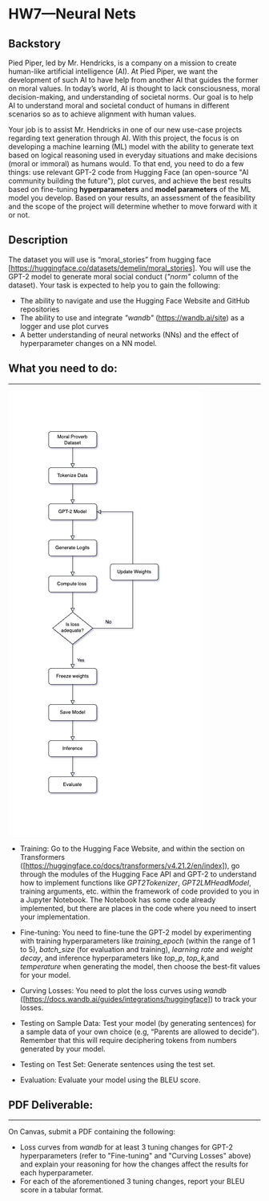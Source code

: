 # HW7—Neural Nets

## Backstory

Pied Piper, led by Mr. Hendricks, is a company on a mission to create human-like artificial intelligence (AI). At Pied Piper, we want the development of such AI to have help from another AI that guides the former on moral values. In today’s world, AI is thought to lack consciousness, moral decision-making, and understanding of societal norms. Our goal is to help AI to understand moral and societal conduct of humans in different scenarios so as to achieve alignment with human values.

Your job is to assist Mr. Hendricks in one of our new use-case projects regarding text generation through AI. With this project, the focus is on developing a machine learning (ML) model with the ability to generate text based on logical reasoning used in everyday situations and make decisions (moral or immoral) as humans would. To that end, you need to do a few things: use relevant GPT-2 code from Hugging Face (an open-source "AI community building the future"), plot curves, and achieve the best results based on fine-tuning **hyperparameters** and **model parameters** of the ML model you develop. Based on your results, an assessment of the feasibility and the scope of the project will determine whether to move forward with it or not. 

## Description

The dataset you will use is “moral_stories” from hugging face [https://huggingface.co/datasets/demelin/moral_stories]. You will use the GPT-2 model to generate moral social conduct (*"norm"* column of the dataset). Your task is expected to help you to gain the following:

* The ability to navigate and use the Hugging Face Website and GitHub repositories
* The ability to use and integrate *"wandb"* (https://wandb.ai/site) as a logger and use plot curves
* A better understanding of neural networks (NNs) and the effect of hyperparameter changes on a NN model.

## What you need to do: 

***

![alt text](https://github.com/vikramNU/introaihw6/blob/main/images/HW6.png)

* Training: Go to the Hugging Face Website, and within the section on Transformers ([https://huggingface.co/docs/transformers/v4.21.2/en/index]), go through the modules of the Hugging Face API and GPT-2 to understand how to implement functions like *GPT2Tokenizer*, *GPT2LMHeadModel*, training arguments, etc. within the framework of code provided to you in a Jupyter Notebook. The Notebook has some code already implemented, but there are places in the code where you need to insert your implementation.

* Fine-tuning: You need to fine-tune the GPT-2 model by experimenting with training hyperparameters like *training_epoch* (within the range of 1 to 5), *batch_size* (for evaluation and training), *learning rate* and *weight decay*, and inference hyperparameters like *top_p*, *top_k*,and *temperature* when generating the model, then choose the best-fit values for your model. 

* Curving Losses: You need to plot the loss curves using *wandb* ([https://docs.wandb.ai/guides/integrations/huggingface]) to track your losses. 

* Testing on Sample Data: Test your model (by generating sentences) for a sample data of your own choice (e.g, “Parents are allowed to decide”). Remember that this will require deciphering tokens from numbers generated by your model.

* Testing on Test Set: Generate sentences using the test set.

* Evaluation: Evaluate your model using the BLEU score.

## PDF Deliverable: 

***

On Canvas, submit a PDF containing the following:

* Loss curves from *wandb* for at least 3 tuning changes for GPT-2 hyperparameters (refer to "Fine-tuning"  and "Curving Losses" above) and explain your reasoning for how the changes affect the results for each hyperparameter.
* For each of the aforementioned 3 tuning changes, report your BLEU score in a tabular format.

